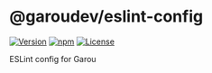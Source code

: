 # @garoudev/eslint-config

[![Version](https://badge.fury.io/js/@garoudev%2Feslint-config.svg)](https://www.npmjs.com/package/@garoudev/eslint-config)
[![npm](https://img.shields.io/npm/dt/@garoudev/eslint-config.svg)](https://www.npmjs.com/package/@garoudev/eslint-config)
[![License](https://img.shields.io/github/license/garoudev/eslint-config)](./LICENSE)

ESLint config for Garou
